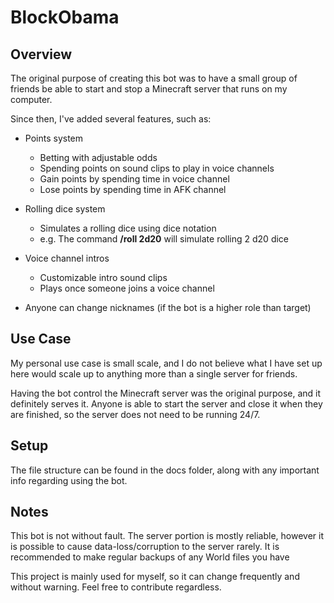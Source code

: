# BlockObama
## Overview
The original purpose of creating this bot was to have a small group of friends be able to start and stop a Minecraft server that runs on my computer.

Since then, I've added several features, such as:
- Points system
  - Betting with adjustable odds
  - Spending points on sound clips to play in voice channels
  - Gain points by spending time in voice channel
  - Lose points by spending time in AFK channel
  
- Rolling dice system
  - Simulates a rolling dice using dice notation
  - e.g. The command **/roll 2d20** will simulate rolling 2 d20 dice

- Voice channel intros
  - Customizable intro sound clips
  - Plays once someone joins a voice channel

- Anyone can change nicknames (if the bot is a higher role than target)

## Use Case
My personal use case is small scale, and I do not believe what I have set up here would scale up to anything more than a single server for friends.

Having the bot control the Minecraft server was the original purpose, and it definitely serves it. Anyone is able to start the server and close it when they are finished, so the server does not need to be running 24/7.

## Setup

The file structure can be found in the docs folder, along with any important info regarding using the bot.

## Notes
This bot is not without fault. The server portion is mostly reliable, however it is possible to cause data-loss/corruption to the server rarely. It is recommended to make regular backups of any World files you have

This project is mainly used for myself, so it can change frequently and without warning. Feel free to contribute regardless.
